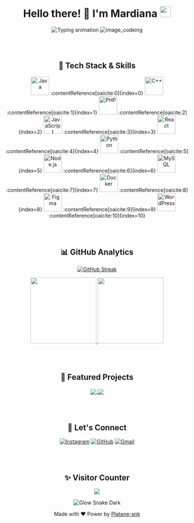 <h1 align="center">Hello there! 👋 I'm Mardiana <img src="https://media.giphy.com/media/hvRJCLFzcasrR4ia7z/giphy.gif" width="30px"></h1>

<div align="center">
<img src="https://readme-typing-svg.demolab.com?font=Fira+Code&size=25&pause=1000&color=00C4FF&center=true&vCenter=true&width=435&lines=Coding+With+Coffee;Debugging+Like+a+Pro;Bugs+Are+Just+Features;Pushing+Code+Not+Panic" alt="Typing animation" />

  <img src="https://user-images.githubusercontent.com/74038190/212750155-3ceddfbd-19d3-40a3-87af-8d329c8323c4.gif" alt="image_codeing"/>
</div>

<br><br>

<h2 align="center">🚀 Tech Stack & Skills</h2>
<div align="center">
  
<img src="https://img.icons8.com/color/48/000000/java-coffee-cup-logo.gif" height="50" alt="Java" title="Java"/> :contentReference[oaicite:0]{index=0}
<img src="https://img.icons8.com/color/48/000000/c-plus-plus-logo.gif" height="50" alt="C++" title="C++"/> :contentReference[oaicite:1]{index=1}
<img src="https://img.icons8.com/color/48/000000/php-logo.gif" height="50" alt="PHP" title="PHP"/> :contentReference[oaicite:2]{index=2}
<img src="https://img.icons8.com/color/48/000000/javascript-logo.gif" height="50" alt="JavaScript" title="JavaScript"/> :contentReference[oaicite:3]{index=3}
<img src="https://img.icons8.com/color/48/000000/react-native-logo.gif" height="50" alt="React" title="React"/> :contentReference[oaicite:4]{index=4}
<img src="https://img.icons8.com/color/48/000000/python-logo.gif" height="50" alt="Python" title="Python"/> :contentReference[oaicite:5]{index=5}
<img src="https://img.icons8.com/color/48/000000/nodejs.gif" height="50" alt="Node.js" title="Node.js"/> :contentReference[oaicite:6]{index=6}
<img src="https://img.icons8.com/color/48/000000/mysql-logo.gif" height="50" alt="MySQL" title="MySQL"/> :contentReference[oaicite:7]{index=7}
<img src="https://img.icons8.com/color/48/000000/docker.gif" height="50" alt="Docker" title="Docker"/> :contentReference[oaicite:8]{index=8}
<img src="https://img.icons8.com/color/48/000000/figma--v1.gif" height="50" alt="Figma" title="Figma"/> :contentReference[oaicite:9]{index=9}
<img src="https://img.icons8.com/color/48/000000/wordpress.gif" height="50" alt="WordPress" title="WordPress"/> :contentReference[oaicite:10]{index=10}

</div>

<br><br>

<h2 align="center">📊 GitHub Analytics</h2>

<div align="center">

  [![GitHub Streak](https://streak-stats.demolab.com?user=mardiana36&theme=dark&background=0d1117&border=00C4FF&stroke=00C4FF&ring=00C4FF&fire=FF79C6&currStreakNum=FFFFFF&sideNums=FFFFFF&currStreakLabel=00C4FF&sideLabels=00C4FF&dates=8A8A8A)](https://git.io/streak-stats)
    
</div>

<div align="center">
  <a href="https://github.com/mardiana36">
    <img height="180em" src="https://github-readme-stats.vercel.app/api?username=mardiana36&show_icons=true&theme=radical&include_all_commits=true&count_private=true&bg_color=0d1117&title_color=00C4FF&icon_color=00C4FF&text_color=FFFFFF" />
    <img height="180em" src="https://github-readme-stats.vercel.app/api/top-langs/?username=mardiana36&layout=compact&langs_count=8&theme=radical&bg_color=0d1117&title_color=00C4FF&text_color=FFFFFF" />
  </a>
</div>

<br><br>

<h2 align="center">🌟 Featured Projects</h2>
<div align="center">
  <a href="https://mardiana36.github.io/FreeFlex.github.io">
    <img align="center" src="https://github-readme-stats.vercel.app/api/pin/?username=mardiana36&repo=FreeFlex.github.io&theme=radical&bg_color=0d1117&title_color=00C4FF" />
  </a>
  <a href="https://mardiana36.github.io/tracoid.github.io">
    <img align="center" src="https://github-readme-stats.vercel.app/api/pin/?username=mardiana36&repo=tracoid.github.io&theme=radical&bg_color=0d1117&title_color=00C4FF" />
  </a>
</div>

<br><br>

<h2 align="center">🤝 Let's Connect</h2>
<div align="center">
  
  [![Instagram](https://img.shields.io/badge/Instagram-%23E4405F.svg?style=for-the-badge&logo=Instagram&logoColor=white&animation=spin&labelColor=0d1117)](https://instagram.com/mardiana_036)
  [![GitHub](https://img.shields.io/badge/GitHub-100000?style=for-the-badge&logo=github&logoColor=white&animation=spin&labelColor=0d1117)](https://github.com/mardiana36)
  [![Gmail](https://img.shields.io/badge/Gmail-D14836?style=for-the-badge&logo=gmail&logoColor=white&animation=spin&labelColor=0d1117)](mailto:kelikimardiana@gmail.com)
  
</div>

<br><br>

<h2 align="center">✨ Visitor Counter</h2>
<div align="center">
  <img src="https://profile-counter.glitch.me/mardiana36/count.svg" />
</div>
  
<div align="center">
  
![Glow Snake Dark](https://mardiana36.github.io/mardiana36/glow-snake-dark.svg)

</div>
<p align="center">Made with ❤️ Power by <a href="https://github.com/Platane/snk">Platane-snk</a></p>

